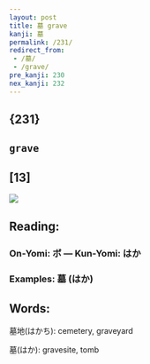 ```yaml
---
layout: post
title: 墓 grave
kanji: 墓
permalink: /231/
redirect_from:
 - /墓/
 - /grave/
pre_kanji: 230
nex_kanji: 232
---
```


## {231}

## `grave`

## [13]

<div class="stroke"><img src="E5A293.png" /></div>

## Reading:

### On-Yomi: ボ &mdash; Kun-Yomi: はか

### Examples: 墓 (はか)

## Words:

墓地(はかち): cemetery, graveyard

墓(はか): gravesite, tomb
